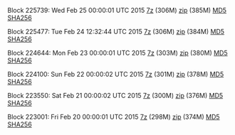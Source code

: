 Block 225739: Wed Feb 25 00:00:01 UTC 2015 [7z](https://transfer.sh/1YhPG/bootstrap.dat.20150225.7z) (306M) [zip](https://transfer.sh/l6nBH/bootstrap.dat.20150225.zip) (385M) [MD5](https://transfer.sh/11rs1A/md5.txt) [SHA256](https://transfer.sh/JF8lQ/sha256.txt)

Block 225477: Tue Feb 24 12:32:44 UTC 2015 [7z](https://transfer.sh/mRaSi/bootstrap.dat.20150224.7z) (306M) [zip](https://transfer.sh/TrcsN/bootstrap.dat.20150224.zip) (384M) [MD5](https://transfer.sh/bGvxa/md5.txt) [SHA256](https://transfer.sh/uVrUY/sha256.txt)

Block 224644: Mon Feb 23 00:00:01 UTC 2015 [7z](https://transfer.sh/1cZqge/bootstrap.dat.20150223.7z) (303M) [zip](https://transfer.sh/UCJsi/bootstrap.dat.20150223.zip) (380M) [MD5](https://transfer.sh/7d7wp/md5.txt) [SHA256](https://transfer.sh/y4iyN/sha256.txt)

Block 224100: Sun Feb 22 00:00:02 UTC 2015 [7z](https://transfer.sh/10i9of/bootstrap.dat.20150222.7z) (301M) [zip](https://transfer.sh/fal9x/bootstrap.dat.20150222.zip) (378M) [MD5](https://transfer.sh/YJ7NS/md5.txt) [SHA256](https://transfer.sh/UxiPH/sha256.txt)

Block 223550: Sat Feb 21 00:00:02 UTC 2015 [7z](https://transfer.sh/HA0Jk/bootstrap.dat.20150221.7z) (300M) [zip](https://transfer.sh/189CqI/bootstrap.dat.20150221.zip) (376M) [MD5](https://transfer.sh/3OcQg/md5.txt) [SHA256](https://transfer.sh/4LKpA/sha256.txt)

Block 223001: Fri Feb 20 00:00:01 UTC 2015 [7z](https://transfer.sh/Iwksc/bootstrap.dat.20150220.7z) (298M) [zip](https://transfer.sh/10wXeL/bootstrap.dat.20150220.zip) (374M) [MD5](https://transfer.sh/wq9dZ/md5.txt) [SHA256](https://transfer.sh/lVNzp/sha256.txt)
